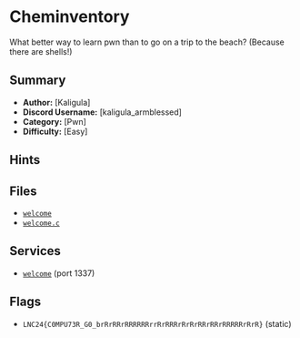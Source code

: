# Cheminventory
What better way to learn pwn than to go on a trip to the beach? (Because there are shells!) 

## Summary
- **Author:** [Kaligula]
- **Discord Username:** [kaligula_armblessed]
- **Category:** [Pwn]
- **Difficulty:** [Easy]

## Hints

## Files
- [`welcome`](./dist/welcome)
- [`welcome.c`](./dist/welcome.c)

## Services
- [`welcome`](./service/welcome) (port 1337)

## Flags
- `LNC24{C0MPU73R_G0_brRrRRrRRRRRRrrRrRRRrRrRrRRrRRrRRRRRrRrR}` (static)
